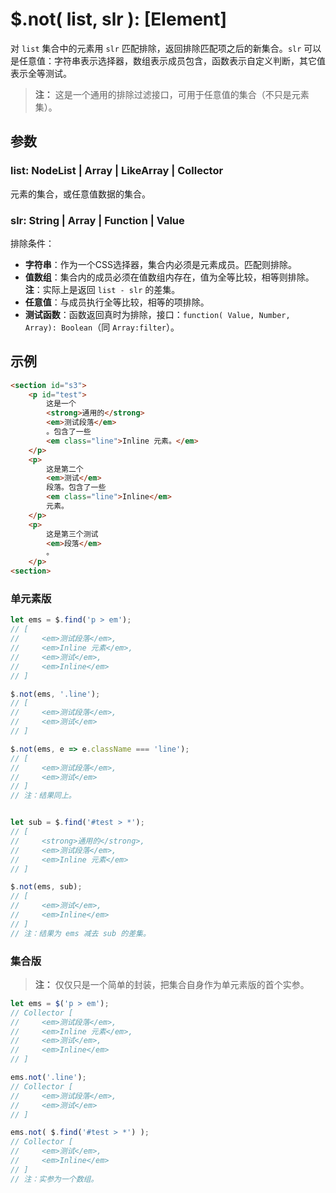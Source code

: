 # $.not( list, slr ): [Element]

对 `list` 集合中的元素用 `slr` 匹配排除，返回排除匹配项之后的新集合。`slr` 可以是任意值：字符串表示选择器，数组表示成员包含，函数表示自定义判断，其它值表示全等测试。

> **注：**
> 这是一个通用的排除过滤接口，可用于任意值的集合（不只是元素集）。


## 参数

### list: NodeList | Array | LikeArray | Collector

元素的集合，或任意值数据的集合。


### slr: String | Array | Function | Value

排除条件：

- **字符串**：作为一个CSS选择器，集合内必须是元素成员。匹配则排除。
- **值数组**：集合内的成员必须在值数组内存在，值为全等比较，相等则排除。**注**：实际上是返回 `list - slr` 的差集。
- **任意值**：与成员执行全等比较，相等的项排除。
- **测试函数**：函数返回真时为排除，接口：`function( Value, Number, Array): Boolean`（同 `Array:filter`）。


## 示例

```html
<section id="s3">
    <p id="test">
        这是一个
        <strong>通用的</strong>
        <em>测试段落</em>
        。包含了一些
        <em class="line">Inline 元素。</em>
    </p>
    <p>
        这是第二个
        <em>测试</em>
        段落。包含了一些
        <em class="line">Inline</em>
        元素。
    </p>
    <p>
        这是第三个测试
        <em>段落</em>
        。
    </p>
<section>
```


### 单元素版

```js
let ems = $.find('p > em');
// [
//     <em>测试段落</em>,
//     <em>Inline 元素</em>,
//     <em>测试</em>,
//     <em>Inline</em>
// ]

$.not(ems, '.line');
// [
//     <em>测试段落</em>,
//     <em>测试</em>
// ]

$.not(ems, e => e.className === 'line');
// [
//     <em>测试段落</em>,
//     <em>测试</em>
// ]
// 注：结果同上。


let sub = $.find('#test > *');
// [
//     <strong>通用的</strong>,
//     <em>测试段落</em>,
//     <em>Inline 元素</em>
// ]

$.not(ems, sub);
// [
//     <em>测试</em>,
//     <em>Inline</em>
// ]
// 注：结果为 ems 减去 sub 的差集。
```


### 集合版

> **注：**
> 仅仅只是一个简单的封装，把集合自身作为单元素版的首个实参。


```js
let ems = $('p > em');
// Collector [
//     <em>测试段落</em>,
//     <em>Inline 元素</em>,
//     <em>测试</em>,
//     <em>Inline</em>
// ]

ems.not('.line');
// Collector [
//     <em>测试段落</em>,
//     <em>测试</em>
// ]

ems.not( $.find('#test > *') );
// Collector [
//     <em>测试</em>,
//     <em>Inline</em>
// ]
// 注：实参为一个数组。
```
